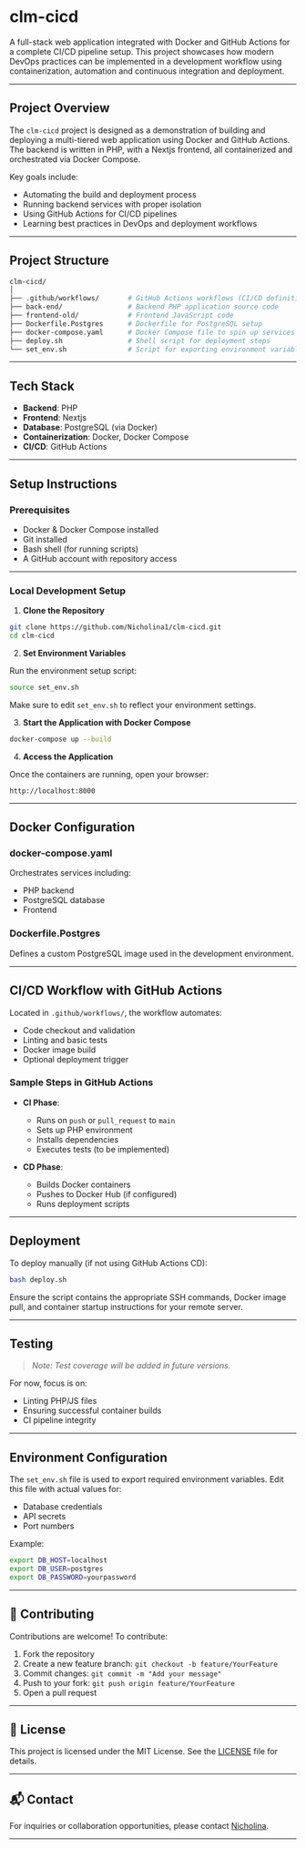 # clm-cicd

A full-stack web application integrated with Docker and GitHub Actions for a complete CI/CD pipeline setup. This project showcases how modern DevOps practices can be implemented in a development workflow using containerization, automation and continuous integration and deployment.

---

## Project Overview

The `clm-cicd` project is designed as a demonstration of building and deploying a multi-tiered web application using Docker and GitHub Actions. The backend is written in PHP, with a Nextjs frontend, all containerized and orchestrated via Docker Compose.

Key goals include:
- Automating the build and deployment process
- Running backend services with proper isolation
- Using GitHub Actions for CI/CD pipelines
- Learning best practices in DevOps and deployment workflows

---

## Project Structure

```bash
clm-cicd/
│
├── .github/workflows/       # GitHub Actions workflows (CI/CD definitions)
├── back-end/                # Backend PHP application source code
├── frontend-old/            # Frontend JavaScript code
├── Dockerfile.Postgres      # Dockerfile for PostgreSQL setup
├── docker-compose.yaml      # Docker Compose file to spin up services
├── deploy.sh                # Shell script for deployment steps
└── set_env.sh               # Script for exporting environment variables
```

---

## Tech Stack

- **Backend**: PHP
- **Frontend**: Nextjs 
- **Database**: PostgreSQL (via Docker)
- **Containerization**: Docker, Docker Compose
- **CI/CD**: GitHub Actions

---

## Setup Instructions

### Prerequisites

- Docker & Docker Compose installed
- Git installed
- Bash shell (for running scripts)
- A GitHub account with repository access

---

### Local Development Setup

1. **Clone the Repository**

```bash
git clone https://github.com/Nicholina1/clm-cicd.git
cd clm-cicd
```

2. **Set Environment Variables**

Run the environment setup script:

```bash
source set_env.sh
```

Make sure to edit `set_env.sh` to reflect your environment settings.

3. **Start the Application with Docker Compose**

```bash
docker-compose up --build
```

4. **Access the Application**

Once the containers are running, open your browser:

```
http://localhost:8000
```

---

## Docker Configuration

### docker-compose.yaml

Orchestrates services including:

- PHP backend
- PostgreSQL database
- Frontend

### Dockerfile.Postgres

Defines a custom PostgreSQL image used in the development environment.

---

## CI/CD Workflow with GitHub Actions

Located in `.github/workflows/`, the workflow automates:

- Code checkout and validation
- Linting and basic tests
- Docker image build
- Optional deployment trigger

### Sample Steps in GitHub Actions

- **CI Phase**:
  - Runs on `push` or `pull_request` to `main`
  - Sets up PHP environment
  - Installs dependencies
  - Executes tests (to be implemented)

- **CD Phase**:
  - Builds Docker containers
  - Pushes to Docker Hub (if configured)
  - Runs deployment scripts

---

## Deployment

To deploy manually (if not using GitHub Actions CD):

```bash
bash deploy.sh
```

Ensure the script contains the appropriate SSH commands, Docker image pull, and container startup instructions for your remote server.

---

## Testing

> _Note: Test coverage will be added in future versions._

For now, focus is on:
- Linting PHP/JS files
- Ensuring successful container builds
- CI pipeline integrity

---

## Environment Configuration

The `set_env.sh` file is used to export required environment variables. Edit this file with actual values for:

- Database credentials
- API secrets
- Port numbers

Example:

```bash
export DB_HOST=localhost
export DB_USER=postgres
export DB_PASSWORD=yourpassword
```

---

## 🤝 Contributing

Contributions are welcome! To contribute:

1. Fork the repository
2. Create a new feature branch: `git checkout -b feature/YourFeature`
3. Commit changes: `git commit -m "Add your message"`
4. Push to your fork: `git push origin feature/YourFeature`
5. Open a pull request

---

## 📜 License

This project is licensed under the MIT License. See the [LICENSE](LICENSE) file for details.

---

## 📬 Contact

For inquiries or collaboration opportunities, please contact [Nicholina](mailto:noacheaw18@gmail.com).

---
